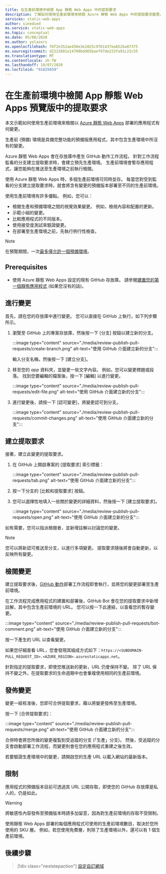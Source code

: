 ```yaml
---
title: 在生產前環境中檢閱 App 靜態 Web Apps 中的提取要求
description: 了解如何使用生產前環境來檢閱 Azure 靜態 Web Apps 中的提取要求變更。
services: static-web-apps
author: sinedied
ms.service: static-web-apps
ms.topic: conceptual
ms.date: 05/08/2020
ms.author: yolasors
ms.openlocfilehash: f8f2e352ae458e3e2825c9701437ea652ba07375
ms.sourcegitcommit: d2222681e14700bdd65baef97de223fa91c22c55
ms.translationtype: MT
ms.contentlocale: zh-TW
ms.lasthandoff: 10/07/2020
ms.locfileid: "91825659"
---
```

# <a name="review-pull-requests-in-pre-production-environments-in-azure-static-web-apps-preview"></a>在生產前環境中檢閱 App 靜態 Web Apps 預覽版中的提取要求

本文示範如何使用生產前環境來檢閱以 [Azure 靜態 Web Apps](overview.md) 部署的應用程式有何變更。

生產前 (預備) 環境是具備完整功能的預備版應用程式，其中包含生產環境中所沒有的變更。

Azure 靜態 Web Apps 會在存放庫中產生 GitHub 動作工作流程。 針對工作流程監看的分支建立提取要求時，會建立預先生產環境。 生產前環境會暫存應用程式，讓您能夠在推送至生產環境之前執行檢閱。

使用 Azure 靜態 Web Apps 時，多個生產前環境可同時並存。 每當您對受到監看的分支建立提取要求時，就會將含有變更的預備版本部署至不同的生產前環境。

使用生產前環境有許多優點。 例如，您可以：

- 檢閱生產和預備環境之間的視覺效果變更。 例如，檢視內容和配置的更新。
- 示範小組的變更。
- 比較應用程式的不同版本。
- 使用接受度測試來驗證變更。
- 在部署至生產環境之前，先執行例行性檢查。

> [!NOTE]
> 在預覽期間，一次[最多僅允許一個預備環境](quotas.md)。

## <a name="prerequisites"></a>Prerequisites

- 使用 Azure 靜態 Web Apps 設定的現有 GitHub 存放庫。 請參閱[建置您的第一個靜態應用程式](getting-started.md) (如果您沒有的話)。

## <a name="make-a-change"></a>進行變更

首先，請在您的存放庫中進行變更。 您可以直接在 GitHub 上執行，如下列步驟所示。

1. 瀏覽至 GitHub 上的專案存放庫，然後按一下 [分支] 按鈕以建立新的分支。

    :::image type="content" source="./media/review-publish-pull-requests/create-branch.png" alt-text="使用 GitHub 介面建立新的分支":::

    輸入分支名稱，然後按一下 [建立分支]。

1. 移至您的 _app_ 資料夾，並變更一些文字內容。 例如，您可以變更標題或段落。 找到您要編輯的檔案後，按一下 [編輯] 以進行變更。

    :::image type="content" source="./media/review-publish-pull-requests/edit-file.png" alt-text="使用 GitHub 介面建立新的分支":::

1. 進行變更後，請按一下 [認可變更]，將變更認可到分支。

    :::image type="content" source="./media/review-publish-pull-requests/commit-changes.png" alt-text="使用 GitHub 介面建立新的分支":::

## <a name="create-a-pull-request"></a>建立提取要求

接著，建立此變更的提取要求。

1. 在 GitHub 上開啟專案的 [提取要求] 索引標籤：

    :::image type="content" source="./media/review-publish-pull-requests/tab.png" alt-text="使用 GitHub 介面建立新的分支":::

1. 按一下分支的 [比較和提取要求] 按鈕。

1. 您可以選擇性地填入一些關於變更的詳細資料，然後按一下 [建立提取要求]。

    :::image type="content" source="./media/review-publish-pull-requests/open.png" alt-text="使用 GitHub 介面建立新的分支":::

如有需要，您可以指派檢閱者，並新增註解以討論您的變更。

> [!NOTE]
> 您可以將新認可推送至分支，以進行多項變更。 提取要求隨後將會自動更新，以反映所有變更。

## <a name="review-changes"></a>檢閱變更

建立提取要求後，[GitHub 動作](https://github.com/features/actions)部署工作流程即會執行，並將您的變更部署至生產前環境。

在工作流程完成應用程式的建置和部署後，GitHub Bot 會在您的提取要求中新增註解，其中包含生產前環境的 URL。 您可以按一下此連結，以查看您的暫存變更。

:::image type="content" source="./media/review-publish-pull-requests/bot-comment.png" alt-text="使用 GitHub 介面建立新的分支":::

按一下產生的 URL 以查看變更。

如果您仔細查看 URL，您會發現其組成方式如下：`https://<SUBDOMAIN-PULL_REQUEST_ID>.<AZURE_REGION>.azurestaticapps.net`。

針對指定的提取要求，即使您推送新的更新，URL 仍會保持不變。 除了 URL 保持不變之外，在提取要求的生命週期中也會重複使用相同的生產前環境。

## <a name="publish-changes"></a>發佈變更

變更一經核准後，您即可合併提取要求，藉以將變更發佈至生產環境。

按一下 [合併提取要求]：

:::image type="content" source="./media/review-publish-pull-requests/merge.png" alt-text="使用 GitHub 介面建立新的分支":::

合併時會將您所做的變更複製到受追蹤的分支 (「生產」分支)。 然後，受追蹤的分支會啟動部署工作流程，而變更則會在您的應用程式重建之後生效。

若要驗證生產環境中的變更，請開啟您的生產 URL 以載入網站的最新版本。

## <a name="limitations"></a>限制

應用程式的預備版本目前可透過其 URL 公開存取，即使您的 GitHub 存放庫是私人的，仍是如此。

> [!WARNING]
> 將敏感性內容發佈至預備版本時請多加留意，因為對生產前環境的存取不受限制。

使用靜態 Web Apps 部署的每個應用程式可使用的生產前環境數目，取決於您所使用的 SKU 層。 例如，若您使用免費層，則除了生產環境以外，還可以有 1 個生產前環境。

## <a name="next-steps"></a>後續步驟

> [!div class="nextstepaction"]
> [設定自訂網域](custom-domain.md)
